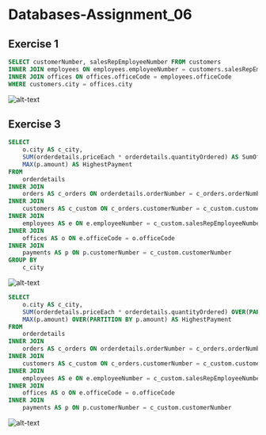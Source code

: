 # Databases-Assignment_06
## Exercise 1
```sql
SELECT customerNumber, salesRepEmployeeNumber FROM customers 
INNER JOIN employees ON employees.employeeNumber = customers.salesRepEmployeeNumber
INNER JOIN offices ON offices.officeCode = employees.officeCode
WHERE customers.city = offices.city
```
![alt-text](https://github.com/mathiasjepsen/Databases-Assignment_6/blob/master/Exercise_1_Execution_Plan.png "Exercise 1 Execution Plan")

## Exercise 3
```sql
SELECT 
	o.city AS c_city, 
    SUM(orderdetails.priceEach * orderdetails.quantityOrdered) AS SumOfOrders,
    MAX(p.amount) AS HighestPayment
FROM
	orderdetails
INNER JOIN 
	orders AS c_orders ON orderdetails.orderNumber = c_orders.orderNumber
INNER JOIN 
	customers AS c_custom ON c_orders.customerNumber = c_custom.customerNumber
INNER JOIN 
	employees AS e ON e.employeeNumber = c_custom.salesRepEmployeeNumber
INNER JOIN
	offices AS o ON e.officeCode = o.officeCode
INNER JOIN 
	payments AS p ON p.customerNumber = c_custom.customerNumber
GROUP BY 
	c_city
```
![alt-text](https://github.com/mathiasjepsen/Databases-Assignment_6/blob/master/Exercise_3_Execution_Plan_1.png "Exercise 3 Execution Plan 1")
```sql
SELECT 
	o.city AS c_city, 
    SUM(orderdetails.priceEach * orderdetails.quantityOrdered) OVER(PARTITION BY orderdetails.priceEach) AS SumOfOrders,
    MAX(p.amount) OVER(PARTITION BY p.amount) AS HighestPayment
FROM
	orderdetails
INNER JOIN 
	orders AS c_orders ON orderdetails.orderNumber = c_orders.orderNumber
INNER JOIN 
	customers AS c_custom ON c_orders.customerNumber = c_custom.customerNumber
INNER JOIN 
	employees AS e ON e.employeeNumber = c_custom.salesRepEmployeeNumber
INNER JOIN
	offices AS o ON e.officeCode = o.officeCode
INNER JOIN 
	payments AS p ON p.customerNumber = c_custom.customerNumber
```
![alt-text](https://github.com/mathiasjepsen/Databases-Assignment_6/blob/master/Exercise_3_Execution_Plan_2.png "Exercise 3 Execution Plan 2")


